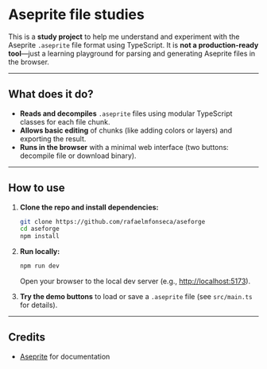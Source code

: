 # Aseprite file studies

This is a **study project** to help me understand and experiment with the Aseprite `.aseprite` file format using TypeScript.
It is **not a production-ready tool**—just a learning playground for parsing and generating Aseprite files in the browser.

---

## What does it do?

- **Reads and decompiles** `.aseprite` files using modular TypeScript classes for each file chunk.
- **Allows basic editing** of chunks (like adding colors or layers) and exporting the result.
- **Runs in the browser** with a minimal web interface (two buttons: decompile file or download binary).

---

## How to use

1. **Clone the repo and install dependencies:**

   ```sh
   git clone https://github.com/rafaelmfonseca/aseforge
   cd aseforge
   npm install
   ```

2. **Run locally:**

   ```sh
   npm run dev
   ```

   Open your browser to the local dev server (e.g., [http://localhost:5173](http://localhost:5173)).

3. **Try the demo buttons** to load or save a `.aseprite` file (see `src/main.ts` for details).

---

## Credits

- [Aseprite](https://www.aseprite.org/) for documentation
